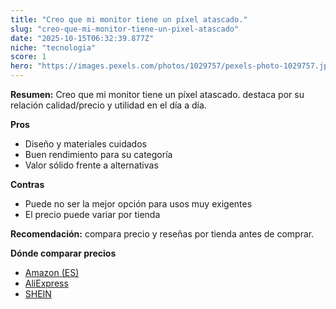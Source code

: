 ```yaml
---
title: "Creo que mi monitor tiene un píxel atascado."
slug: "creo-que-mi-monitor-tiene-un-pixel-atascado"
date: "2025-10-15T06:32:39.877Z"
niche: "tecnologia"
score: 1
hero: "https://images.pexels.com/photos/1029757/pexels-photo-1029757.jpeg?auto=compress&cs=tinysrgb&fit=crop&h=627&w=1200&auto=compress&cs=tinysrgb&w=1200&h=675&fit=crop"
---
```


**Resumen:** Creo que mi monitor tiene un píxel atascado. destaca por su relación calidad/precio y utilidad en el día a día.

**Pros**
- Diseño y materiales cuidados
- Buen rendimiento para su categoría
- Valor sólido frente a alternativas

**Contras**
- Puede no ser la mejor opción para usos muy exigentes
- El precio puede variar por tienda

**Recomendación:** compara precio y reseñas por tienda antes de comprar.

**Dónde comparar precios**
- [Amazon (ES)](https://www.amazon.es/s?k=Creo%20que%20mi%20monitor%20tiene%20un%20p%C3%ADxel%20atascado.&tag=teknovashop25-21)
- [AliExpress](https://www.aliexpress.com/wholesale?SearchText=Creo%20que%20mi%20monitor%20tiene%20un%20p%C3%ADxel%20atascado.)
- [SHEIN](https://www.shein.com/pdsearch/Creo%20que%20mi%20monitor%20tiene%20un%20p%C3%ADxel%20atascado.)